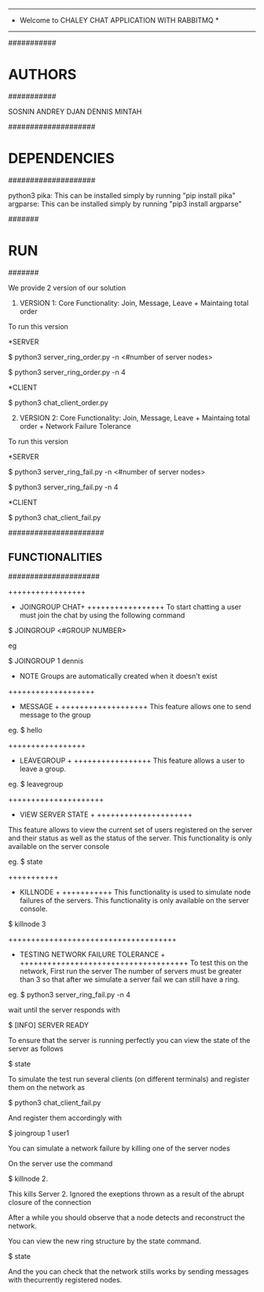 ******************************************************
* Welcome to CHALEY CHAT APPLICATION  WITH RABBITMQ  *
******************************************************

###########
# AUTHORS #
###########

SOSNIN ANDREY
DJAN DENNIS MINTAH

####################
#  DEPENDENCIES   ##
####################


python3
pika: This can be installed simply by running "pip install pika"
argparse: This can be installed simply by running "pip3 install argparse"

#######
# RUN #
#######

We provide 2 version of our solution

1. VERSION 1: Core Functionality: Join, Message, Leave + Maintaing total order

To run this version

*SERVER


$ python3 server_ring_order.py -n <#number of server nodes>

$ python3 server_ring_order.py -n 4


*CLIENT

$ python3 chat_client_order.py



2. VERSION 2: Core Functionality: Join, Message, Leave + Maintaing total order + Network Failure Tolerance

To run this version

*SERVER


$ python3 server_ring_fail.py -n <#number of server nodes>

$ python3 server_ring_fail.py -n 4


*CLIENT

$ python3 chat_client_fail.py




######################
## FUNCTIONALITIES ##
#####################

+++++++++++++++++
+ JOINGROUP CHAT+
+++++++++++++++++
To start chatting a user must join the chat by using the following command

$ JOINGROUP <#GROUP NUMBER> <USERNAME>

eg

$ JOINGROUP 1 dennis

* NOTE Groups are automatically created when it doesn't exist

+++++++++++++++++++
+ MESSAGE +
+++++++++++++++++++
This feature allows one to send message to the group

eg.
$ hello

+++++++++++++++++
+ LEAVEGROUP +
+++++++++++++++++
This feature allows a user to leave a group. 

eg.
$ leavegroup


+++++++++++++++++++++
+ VIEW SERVER STATE +
+++++++++++++++++++++

This feature allows to view the current set of users registered on the server and their 
status as well as the status of the server. This functionality is only available on the server
console

eg.
$ state


+++++++++++
+ KILLNODE +
+++++++++++
This functionality is used to simulate node failures of the servers. This functionality is only available on the server console. 

$ killnode 3


+++++++++++++++++++++++++++++++++++++
+ TESTING NETWORK FAILURE TOLERANCE +
+++++++++++++++++++++++++++++++++++++
To test this on the network, First run the server
The number of servers must be greater than 3 so that after we simulate a server fail we
can still have a ring.

eg. $ python3 server_ring_fail.py -n 4

wait until the server responds with 

$ [INFO] SERVER READY

To ensure that the server is running perfectly you can view the state of the server as follows

$ state

To simulate the test run several clients (on different terminals) and register them on the network as

$ python3 chat_client_fail.py

And register them accordingly with 

$ joingroup 1 user1


You can simulate a network failure by killing one of the server nodes

On the server use the command

$ killnode 2.

This kills Server 2. Ignored the exeptions thrown as a result of the abrupt closure of the connection


After a while you should observe that a node detects and reconstruct the network.


You can view the new ring structure by the state command.

$ state


And the you can check that the network stills works by sending messages with thecurrently registered nodes.











